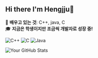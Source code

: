 ## Hi there I'm Hengjju👋

🌱 **배우고 있는 것**: C++, java, C  
🎓 **지금은 학생이지만 조금씩 개발자로 성장 중!**

![C++](https://img.shields.io/badge/-C++-00599C?logo=c%2B%2B&logoColor=white)
![C](https://img.shields.io/badge/-C-A8B9CC?logo=c&logoColor=white)
![Java](https://img.shields.io/badge/-Java-007396?logo=java&logoColor=white)

![Your GitHub Stats](https://github-readme-stats.vercel.app/api?username=hengjju&show_icons=true&hide_title=true&hide_border=true)

<!--
**Hengjju/hengjju** is a ✨ _special_ ✨ repository because its `README.md` (this file) appears on your GitHub profile.

Here are some ideas to get you started:
🎓 ** 영남대 컴공 학생이지만 개발자로 성장 중!**

- 👯 I’m looking to collaborate on ...
- 🤔 I’m looking for help with ...
- 💬 Ask me about ...

- 😄 Pronouns: ...
- ⚡ Fun fact: ...
-->
